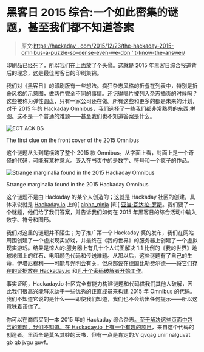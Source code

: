 # 黑客日 2015 综合:一个如此密集的谜题，甚至我们都不知道答案

> 原文:[https://hackaday . com/2015/12/23/the-hackaday-2015-omnibus-a-puzzle-so-dense-even-we-don ' t-know-the-answer/](https://hackaday.com/2015/12/23/the-hackaday-2015-omnibus-a-puzzle-so-dense-even-we-dont-know-the-answer/)

印刷品已经死了，所以我们在上面放了个头骨。这就是 2015 年黑客日综合报道背后的理念，这是最佳黑客日的印刷集锦。

我们对《黑客日》的印刷版有一些想法。疯狂杂志风格的折叠在列表中，特别是折叠风格的示意图，做两件完全不同的事情。还记得唱片被列入杂志插页的时候吗？这些被称为弹性圆盘，只有一家公司还在做。所有这些和更多的都是未来的计划，对于 2015 年的 Hackaday Omnibus，我们选择了一些我们都非常熟悉的东西:拼图。这不是一个普通的难题——甚至我们也不知道答案是什么。

![EOT ACK BS](../Images/b03dd6f34cc3be189250a5da1b7b32a1.png)

The first clue on the front cover of the 2015 Omnibus

这个谜题从头到尾横跨了整个 2015 款 Omnibus。从字面上看，封面上是一个奇怪的代码，可能有某种意义。嵌入在书页中的是数字、符号和一个疯子的作品。

![Strange marginalia found in the 2015 Hackaday Omnibus](../Images/a00b76950810b48ebb500683a8870a1a.png)

Strange marginalia found in the 2015 Hackaday Omnibus

这个谜题不是由 Hackaday 的某个人创造的；这就是 Hackaday 社区的创建，具体来说就是 [Hackaday.io](https://hackaday.io) 上的[ [alpha_ninja](https://hackaday.io/alphaninja) ]和[ [亚当·瓦达拉-罗斯](https://hackaday.io/adamjvr)。我们要了一个谜题，他们给了我们答案，并告诉我们如何在 2015 年黑客日的综合活动中输入数字、符号和图形。

我们对这里的谜题并不陌生；为了推广第一个 Hackaday 奖的发布，我们在网站周围创建了一个虚拟现实游戏，并最终在《我的世界》的服务器上创建了一个虚拟现实游戏。结果是惊人的:服务器上有几十个人试图解决 1:1 比例的《我的世界》地球地图上的红石、电阻颜色代码和传送难题。从那以后，这些谜题有了自己的生命，伊塔尼穆利——可能与光明会有关，但总部设在德国比勒费尔德——[将它们存在的证据放在 Hackaday.io](https://hackaday.io/conspiracy) 和[几十个密码破解者开始工作](https://hackaday.io/project/8762-itanimulli-code-crackers)。

事实证明，Hackaday.io 社区完全有能力构建谜题和代码供我们其他人破解，因此我们很高兴能够求助于一些优秀的正直成员来构建 2015 年 Omnibus 的代码。我们不知道它说的是什么——即使我们知道，我们也不会给出任何提示——所以这意味着该你了。

你可以在商店买到一本 2015 年的 Hackaday 综合杂志[。至于解决这些页面中包含的难题，我们不知道。在 Hackaday.io 上有一个](http://store.hackaday.com/products/hackaday-omnibus-2015)[有趣的项目](https://hackaday.io/project/8191-secret-project)，来自这个代码的创造者。里面全是莫名其妙的天书，但有一点是肯定的:V qvqag unir nalguvat gb qb jvgu guvf。